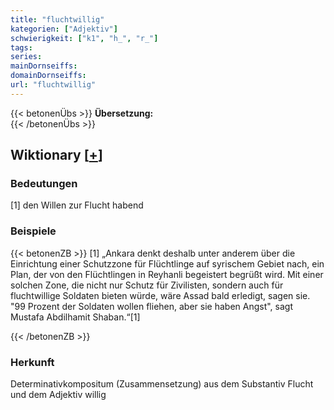 ```yaml
---
title: "fluchtwillig"
kategorien: ["Adjektiv"]
schwierigkeit: ["k1", "h_", "r_"]
tags:
series:
mainDornseiffs:
domainDornseiffs:
url: "fluchtwillig"
---
```


{{< betonenÜbs >}}
**Übersetzung:**  
{{< /betonenÜbs >}}

## Wiktionary [[+](https://de.wiktionary.org/wiki/fluchtwillig)]

### Bedeutungen
[1] den Willen zur Flucht habend  

### Beispiele
{{< betonenZB >}}
[1] „Ankara denkt deshalb unter anderem über die Einrichtung einer Schutzzone für Flüchtlinge auf syrischem Gebiet nach, ein Plan, der von den Flüchtlingen in Reyhanli begeistert begrüßt wird. Mit einer solchen Zone, die nicht nur Schutz für Zivilisten, sondern auch für fluchtwillige Soldaten bieten würde, wäre Assad bald erledigt, sagen sie. "99 Prozent der Soldaten wollen fliehen, aber sie haben Angst", sagt Mustafa Abdilhamit Shaban.“[1]  

{{< /betonenZB >}}
### Herkunft
Determinativkompositum (Zusammensetzung) aus dem Substantiv Flucht und dem Adjektiv willig  


